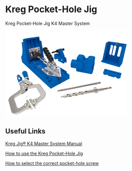 # Kreg Pocket-Hole Jig

Kreg Pocket-Hole Jig K4 Master System

![](../.gitbook/assets/image%20%28112%29.png)

## Useful Links

[Kreg Jig® K4 Master System Manual](https://www.kregtool.com/on/demandware.static/-/Library-Sites-RefArchSharedLibrary/default/dw9c8fc95d/manuals/K4_NA.pdf?_ga=2.252049920.829779348.1610617844-1060495317.1609865146)

[How to use the Kreg Pocket-Hole Jig](https://youtu.be/ebCb70dcynA)

 [How to select the correct pocket-hole screw](https://learn.kregtool.com/learn/how-to-select-right-pocket-hole-screw/)

